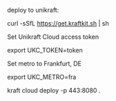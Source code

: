 deploy to unikraft:

curl -sSfL https://get.kraftkit.sh | sh

Set Unikraft Cloud access token

export UKC_TOKEN=token

Set metro to Frankfurt, DE

export UKC_METRO=fra

kraft cloud deploy -p 443:8080 .


